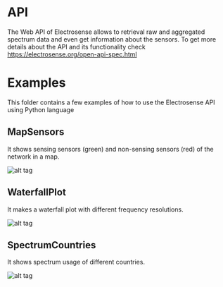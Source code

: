 
# API 


The Web API of Electrosense allows to retrieval raw and aggregated spectrum data and even get information about the sensors. To get more details about the API and its functionality check https://electrosense.org/open-api-spec.html

# Examples


This folder contains a few examples of how to use the Electrosense API using Python language

## MapSensors

It shows sensing sensors (green) and non-sensing sensors (red) of the network in a map.

![alt tag](https://github.com/electrosense/api-examples/raw/master/python/MapSensors/resources/mapsensors.jpg)

## WaterfallPlot

It makes a waterfall plot with different frequency resolutions.

![alt tag](https://github.com/electrosense/api-examples/raw/master/python/WaterfallPlot/resources/waterfall.jpg)


## SpectrumCountries

It shows spectrum usage of different countries.

![alt tag](https://github.com/electrosense/api-examples/raw/master/python/SpectrumCountries/resources/spectrumCountries.jpg)
